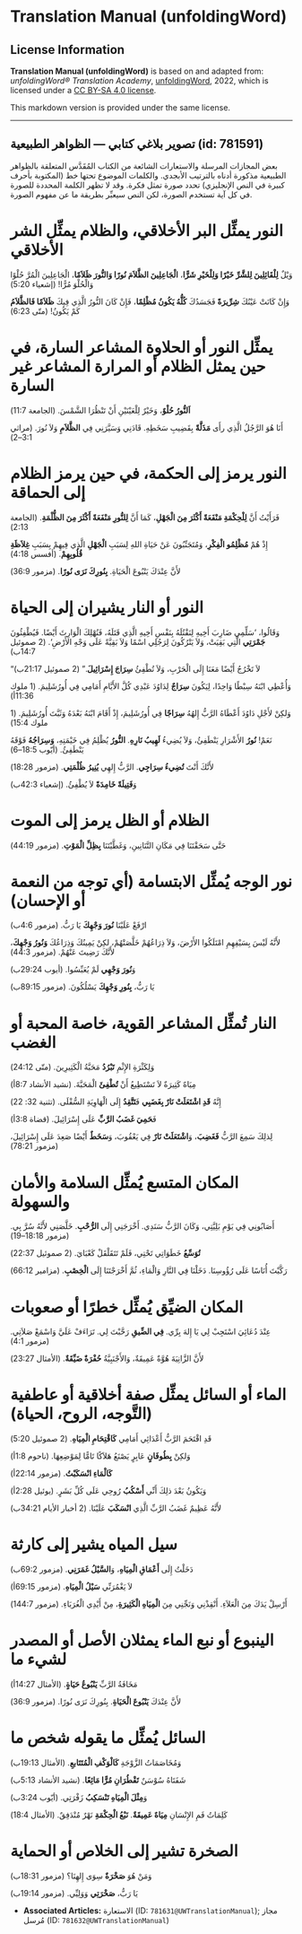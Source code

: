 # Translation Manual (unfoldingWord)

## License Information

**Translation Manual (unfoldingWord)** is based on and adapted from: _unfoldingWord® Translation Academy_, [unfoldingWord](https://unfoldingword.org/utw), 2022, which is licensed under a [CC BY-SA 4.0 license](https://creativecommons.org/licenses/by-sa/4.0/legalcode.en).

This markdown version is provided under the same license.



--------------------------------

## تصوير بلاغي كتابي — الظواهر الطبيعية (id: 781591)

بعض المجازات المرسلة والاستعارات الشائعة من الكتاب المُقَدَّس المتعلقة بالظواهر الطبيعية مذكورة أدناه بالترتيب الأبجدي. والكلمات الموضوع تحتها خط (المكتوبة بأحرف كبيرة في النص الإنجليزي) تحدد صورة تمثل فكرة. وقد لا تظهر الكلمة المحددة للصورة في كل آية تستخدم الصورة، لكن النص سيعبِّر بطريقة ما عن مفهوم الصورة.

النور يمثِّل البر الأخلاقي، والظلام يمثِّل الشر الأخلاقي
========================================================

وَيْلٌ **لِلْقَائِلِينَ لِلشَّرِّ خَيْرًا وَلِلْخَيْرِ شَرًّا**، **الْجَاعِلِينَ الظَّلاَمَ نُورًا وَالنُّورَ ظَلاَمًا**، الْجَاعِلِينَ الْمُرَّ حُلْوًا وَالْحُلْوَ مُرًّا! (إشعياء 5:20\)

وَإِنْ كَانَتْ عَيْنُكَ **شِرِّيرَةً** فَجَسَدُكَ **كُلُّهُ يَكُونُ مُظْلِمًا**، فَإِنْ كَانَ النُّورُ الَّذِي فِيكَ **ظَلاَمًا فَالظَّلاَمُ** كَمْ يَكُونُ! (متّى 6:23\)

يمثِّل النور أو الحلاوة المشاعر السارة، في حين يمثل الظلام أو المرارة المشاعر غير السارة
========================================================================================

**اَلنُّورُ حُلْوٌ**، وَخَيْرٌ لِلْعَيْنَيْنِ أَنْ تَنْظُرَا الشَّمْسَ. (الجامعة 11:7\)

 أَنَا هُوَ الرَّجُلُ الَّذِي رأَى **مَذَلَّةً** بِقَضِيبِ سَخَطِهِ. قَادَنِي وَسَيَّرَنِي فِي **الظَّلاَمِ** وَلاَ نُورَ. (مراثي 3:1–2\)

النور يرمز إلى الحكمة، في حين يرمز الظلام إلى الحماقة
=====================================================

فَرَأَيْتُ أَنَّ **لِلْحِكْمَةِ مَنْفَعَةً أَكْثَرَ مِنَ الْجَهْلِ**، كَمَا أَنَّ **لِلنُّورِ مَنْفَعَةً أَكْثَرَ مِنَ الظُّلْمَةِ**. (الجامعة 2:13\)

إِذْ هُمْ **مُظْلِمُو الْفِكْرِ**، وَمُتَجَنِّبُونَ عَنْ حَيَاةِ اللهِ لِسَبَبِ **الْجَهْلِ** الَّذِي فِيهِمْ بِسَبَبِ **غِلاَظَةِ قُلُوبِهِمْ**. (أفسس 4:18\)

لأَنَّ عِنْدَكَ يَنْبُوعَ الْحَيَاةِ. **بِنُورِكَ نَرَى نُورًا**. (مزمور 36:9\)

النور أو النار يشيران إلى الحياة
================================

 وَقَالُوا، ‘سَلِّمِي ضَارِبَ أَخِيهِ لِنَقْتُلَهُ بِنَفْسِ أَخِيهِ الَّذِي قَتَلَهُ، فَنُهْلِكَ الْوَارِثَ أَيْضًا. فَيُطْفِئُونَ **جَمْرَتِي** الَّتِي بَقِيَتْ، وَلاَ يَتْرُكُونَ لِرَجُلِي اسْمًا وَلاَ بَقِيَّةً عَلَى وَجْهِ الأَرْضِ‘. (2 صموئيل 14:7ب)

“لاَ تَخْرُجُ أَيْضًا مَعَنَا إِلَى الْحَرْبِ، وَلاَ تُطْفِئُ **سِرَاجَ إِسْرَائِيلَ**.” (2 صموئيل 21:17ب)

وَأُعْطِي ابْنَهُ سِبْطًا وَاحِدًا، لِيَكُونَ **سِرَاجٌ** لِدَاوُدَ عَبْدِي كُلَّ الأَيَّامِ أَمَامِي فِي أُورُشَلِيمَ. (1 ملوك 11:36أ)

وَلكِنْ لأَجْلِ دَاوُدَ أَعْطَاهُ الرَّبُّ إِلهُهُ **سِرَاجًا** فِي أُورُشَلِيمَ، إِذْ أَقَامَ ابْنَهُ بَعْدَهُ وَثَبَّتَ أُورُشَلِيمَ. (1 ملوك 15:4\)

نَعَمْ! **نُورُ** الأَشْرَارِ يَنْطَفِئُ، وَلاَ يُضِيءُ **لَهِيبُ نَارِهِ**. **النُّورُ** يُظْلِمُ فِي خَيْمَتِهِ، **وَسِرَاجُهُ** فَوْقَهُ يَنْطَفِئُ. (أيّوب 18:5–6\)

لأَنَّكَ أَنْتَ **تُضِيءُ سِرَاجِي**. الرَّبُّ إِلهِي **يُنِيرُ ظُلْمَتِي**. (مزمور 18:28\)

وَ**فَتِيلَةً خَامِدَةً** لاَ يُطْفِئُ. (إشعياء 42:3ب)

الظلام أو الظل يرمز إلى الموت
=============================

حَتَّى سَحَقْتَنَا فِي مَكَانِ التَّنَانِينِ، وَغَطَّيْتَنَا **بِظِلِّ الْمَوْتِ**. (مزمور 44:19\)

نور الوجه يُمثِّل الابتسامة (أي توجه من النعمة أو الإحسان)
==========================================================

 ارْفَعْ عَلَيْنَا **نُورَ وَجْهِكَ** يَا رَبُّ. (مزمور 4:6ب)

لأَنَّهُ لَيْسَ بِسَيْفِهِمِ امْتَلَكُوا الأَرْضَ، وَلاَ ذِرَاعُهُمْ خَلَّصَتْهُمْ، لكِنْ يَمِينُكَ وَذِرَاعُكَ **وَنُورُ وَجْهِكَ**، لأَنَّكَ رَضِيتَ عَنْهُمْ. (مزمور 44:3\)

وَ**نُورَ وَجْهِي** لَمْ يُعَبِّسُوا. (أيوب 29:24ب)

 يَا رَبُّ، **بِنُورِ وَجْهِكَ** يَسْلُكُونَ. (مزمور 89:15ب)

النار تُمثِّل المشاعر القوية، خاصة المحبة أو الغضب
==================================================

وَلِكَثْرَةِ الإِثْمِ **تَبْرُدُ** مَحَبَّةُ الْكَثِيرِينَ. (متّى 24:12\)

مِيَاهٌ كَثِيرَةٌ لاَ تَسْتَطِيعُ أَنْ **تُطْفِئَ** الْمَحَبَّةَ. (نشيد الأنشاد 8:7أ)

إِنَّهُ **قَدِ اشْتَعَلَتْ نَارٌ بِغَضَبِي** فَ**تَتَّقِدُ** إِلَى الْهَاوِيَةِ السُّفْلَى. (تثنية 32: 22\)

فَ**حَمِيَ غَضَبُ الرَّبِّ** عَلَى إِسْرَائِيلَ. (قضاة 3:8أ)

لِذلِكَ سَمِعَ الرَّبُّ **فَغَضِبَ**، وَ**اشْتَعَلَتْ نَارٌ** فِي يَعْقُوبَ، وَ**سَخَطٌ** أَيْضًا صَعِدَ عَلَى إِسْرَائِيلَ، (مزمور 78:21\)

المكان المتسع يُمثِّل السلامة والأمان والسهولة
==============================================

أَصَابُونِي فِي يَوْمِ بَلِيَّتِي، وَكَانَ الرَّبُّ سَنَدِي. أَخْرَجَنِي إِلَى **الرُّحْبِ**. خَلَّصَنِي لأَنَّهُ سُرَّ بِي. (مزمور 18:18–19\)

**تُوَسِّعُ** خَطَوَاتِي تَحْتِي، فَلَمْ تَتَقَلْقَلْ كَعْبَايَ. (2 صموئيل 22:37\)

رَكَّبْتَ أُنَاسًا عَلَى رُؤُوسِنَا. دَخَلْنَا فِي النَّارِ وَالْمَاءِ، ثُمَّ أَخْرَجْتَنَا إِلَى **الْخِصْبِ**. (مزامير 66:12\)

المكان الضيِّق يُمثِّل خطرًا أو صعوبات
======================================

عِنْدَ دُعَائِيَ اسْتَجِبْ لِي يَا إِلهَ بِرِّي. **فِي الضِّيقِ** رَحَّبْتَ لِي. تَرَاءَفْ عَلَيَّ وَاسْمَعْ صَلاَتِي. (مزمور 4:1\)

لأَنَّ الزَّانِيَةَ هُوَّةٌ عَمِيقَةٌ، وَالأَجْنَبِيَّةُ **حُفْرَةٌ ضَيِّقَةٌ**. (الأمثال 23:27\)

الماء أو السائل يمثِّل صفة أخلاقية أو عاطفية (التَّوجه، الروح، الحياة)
======================================================================

قَدِ اقْتَحَمَ الرَّبُّ أَعْدَائِي أَمَامِي **كَاقْتِحَامِ الْمِيَاهِ**. (2 صموئيل 5:20\)

وَلكِنْ **بِطُوفَانٍ** عَابِرٍ يَصْنَعُ هَلاَكًا تَامًّا لِمَوْضِعِهَا. (ناحوم 1:8أ)

 **كَالْمَاءِ انْسَكَبْتُ**. (مزمور 22:14أ)

 وَيَكُونُ بَعْدَ ذلِكَ أَنِّي **أَسْكُبُ** رُوحِي عَلَى كُلِّ بَشَرٍ. (يوئيل 2:28أ)

لأَنَّهُ عَظِيمٌ غَضَبُ الرَّبِّ الَّذِي **انْسَكَبَ** عَلَيْنَا. (2 أخبار الأيام 34:21ب)

سيل المياه يشير إلى كارثة
=========================

 دَخَلْتُ إِلَى **أَعْمَاقِ الْمِيَاهِ**، وَ**السَّيْلُ غَمَرَنِي**. (مزمور 69:2ب)

لاَ يَغْمُرَنِّي **سَيْلُ الْمِيَاهِ**. (مزمور 69:15أ)

أَرْسِلْ يَدَكَ مِنَ الْعَلاَءِ. أَنْقِذْنِي وَنَجِّنِي مِنَ **الْمِيَاهِ الْكَثِيرَةِ**، مِنْ أَيْدِي الْغُرَبَاءِ. (مزمور 144:7\)

الينبوع أو نبع الماء يمثلان الأصل أو المصدر لشيء ما
===================================================

مَخَافَةُ الرَّبِّ **يَنْبُوعُ حَيَاةٍ**. (الأمثال 14:27أ)

لأَنَّ عِنْدَكَ **يَنْبُوعَ الْحَيَاةِ**. بِنُورِكَ نَرَى نُورًا. (مزمور 36:9\)

السائل يُمثِّل ما يقوله شخص ما
==============================

وَمُخَاصَمَاتُ الزَّوْجَةِ **كَالْوَكْفِ الْمُتَتَابعِ**. (الأمثال 19:13ب)

شَفَتَاهُ سُوْسَنٌ **تَقْطُرَانِ مُرًّا مَائِعًا**. (نشيد الأنشاد 5:13ب)

وَ**مِثْلَ الْمِيَاهِ تَنْسَكِبُ** زَفْرَتِي. (أيّوب 3:24ب)

كَلِمَاتُ فَمِ الإِنْسَانِ **مِيَاهٌ عَمِيقَةٌ**. **نَبْعُ الْحِكْمَةِ** نَهْرٌ مُنْدَفِقٌ. (الأمثال 18:4\)

الصخرة تشير إلى الخلاص أو الحماية
=================================

وَمَنْ هُوَ **صَخْرَةٌ** سِوَى إِلهِنَا؟ (مزمور 18:31ب)

يَا رَبُّ، **صَخْرَتِي** وَوَلِيِّي. (مزمور 19:14ب)

* **Associated Articles:** الاستعارة (ID: `781631@UWTranslationManual`); مجاز مُرسل (ID: `781632@UWTranslationManual`)

